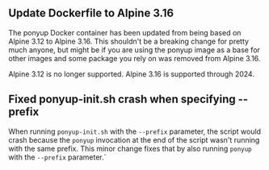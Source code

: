 ## Update Dockerfile to Alpine 3.16

The ponyup Docker container has been updated from being based on Alpine 3.12 to Alpine 3.16. This shouldn't be a breaking change for pretty much anyone, but might be if you are using the ponyup image as a base for other images and some package you rely on was removed from Alpine 3.16.

Alpine 3.12 is no longer supported. Alpine 3.16 is supported through 2024.

## Fixed ponyup-init.sh crash when specifying --prefix

When running `ponyup-init.sh` with the `--prefix` parameter, the script would crash because the `ponyup` invocation at the end of the script wasn't running with the same prefix. This minor change fixes that by also running `ponyup` with the `--prefix` parameter.`

